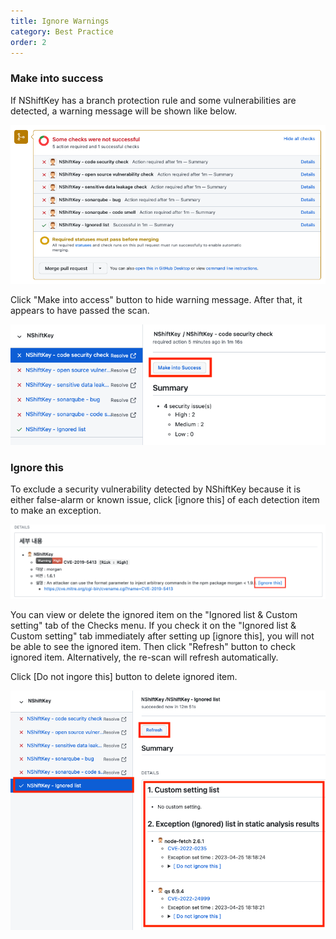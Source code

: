 ```yaml
---
title: Ignore Warnings
category: Best Practice
order: 2
---
```


### Make into success

If NShiftKey has a branch protection rule and some vulnerabilities are detected, a warning message will be shown like below.

![](../../images/merge-blocked.png)

Click "Make into access" button to hide warning message. After that, it appears to have passed the scan.

![](../../images/make-success.png)


### Ignore this

To exclude a security vulnerability detected by NShiftKey because it is either false-alarm or known issue, click [ignore this] of each detection item to make an exception.

![](../../images/ignore-this.png)

You can view or delete the ignored item on the "Ignored list & Custom setting" tab of the Checks menu.
If you check it on the "Ignored list & Custom setting" tab immediately after setting up [ignore this], you will not be able to see the ignored item. Then click "Refresh" button to check ignored item. Alternatively, the re-scan will refresh automatically.

Click [Do not ingore this] button to delete ignored item.

![](../../images/ignore-this-detail.png)
